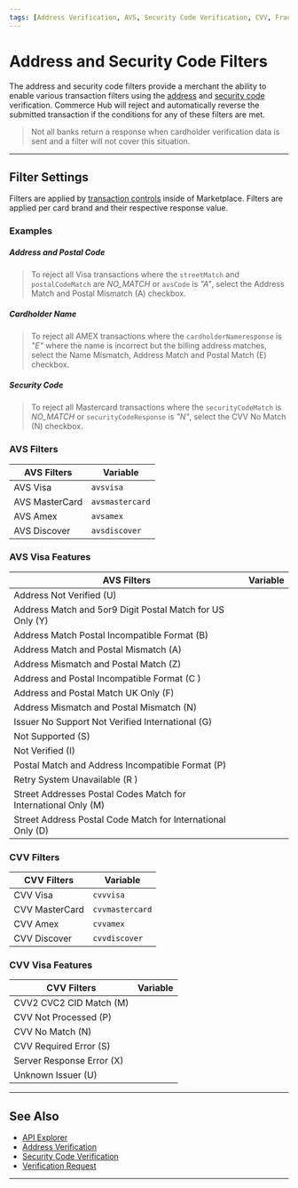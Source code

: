 ```yaml
---
tags: [Address Verification, AVS, Security Code Verification, CVV, Fraud Filters, Transaction Controls]
---
```


# Address and Security Code Filters

The address and security code filters provide a merchant the ability to enable various transaction filters using the [address](?path=docs/Resources/Guides/Fraud/Address-Verification.md) and [security code](?path=docs/Resources/Guides/Fraud/Security-Code.md) verification. Commerce Hub will reject and automatically reverse the submitted transaction if the conditions for any of these filters are met.

<!-- theme: info -->
>Not all banks return a response when cardholder verification data is sent and a filter will not cover this situation.

---

## Filter Settings

Filters are applied by [transaction controls](?path=docs/Resources/Guides/Fraud/Fraud-Settings.md) inside of Marketplace. Filters are applied per card brand and their respective response value.

### Examples

##### Address and Postal Code

<!-- theme: Example -->
>To reject all Visa transactions where the `streetMatch` and `postalCodeMatch` are *NO_MATCH* or `avsCode` is *"A"*, select the Address Match and Postal Mismatch (A) checkbox.

##### Cardholder Name

<!-- theme: Example -->
>To reject all AMEX transactions where the `cardholderNameresponse` is *"E"* where the name is incorrect but the billing address matches, select the Name Mismatch, Address Match and Postal Match (E) checkbox.

##### Security Code

<!-- theme: Example -->
>To reject all Mastercard transactions where the `securityCodeMatch` is *NO_MATCH* or `securityCodeResponse` is *"N"*, select the CVV No Match (N) checkbox.

### AVS Filters

| AVS Filters | Variable | 
| ----- | ------ | 
| AVS Visa | `avsvisa` | 
| AVS MasterCard | `avsmastercard` | 
| AVS Amex | `avsamex` |  
| AVS Discover | `avsdiscover` | 

### AVS Visa Features

| AVS Filters | Variable | 
| ----- | ------ | 
| Address Not Verified (U) | |
| Address Match and 5or9 Digit Postal Match for US Only (Y)	| 
| Address Match Postal Incompatible Format (B)	| |
| Address Match and Postal Mismatch (A)	| |
| Address Mismatch and Postal Match (Z)	| |
| Address and Postal Incompatible Format (C ) | |
| Address and Postal Match UK Only (F) | |
| Address Mismatch and Postal Mismatch (N)	| |
| Issuer No Support Not Verified International (G) | |
| Not Supported (S)	 | |
| Not Verified (I)	| |
| Postal Match and Address Incompatible Format (P)	| |
| Retry System Unavailable (R )	 | |
| Street Addresses Postal Codes Match for International Only (M)	| |
| Street Address Postal Code Match for International Only (D) | |

### CVV Filters

| CVV Filters | Variable | 
| ----- | ------ | 
| CVV Visa | `cvvvisa` | 
| CVV MasterCard | `cvvmastercard` | 
| CVV Amex | `cvvamex` |  
| CVV Discover | `cvvdiscover` | 

### CVV Visa Features

| CVV Filters | Variable | 
| ----- | ------ | 
| CVV2 CVC2 CID Match (M)	| |
| CVV Not Processed (P)	| |
| CVV No Match (N)	| |
| CVV Required Error (S) | |	
| Server Response Error (X)	| |
| Unknown Issuer (U) | |


---

## See Also

- [API Explorer](../api/?type=post&path=/payments-vas/v1/accounts/verification)
- [Address Verification](?path=docs/Resources/Guides/Fraud/Address-Verification.md)
- [Security Code Verification](?path=docs/Resources/Guides/Fraud/Security-Code.md)
- [Verification Request](?path=docs/Resources/API-Documents/Payments_VAS/Verification.md)

<!---
- [Fraud Detect](?path=docs/Resources/Guides/Fraud/Fraud-Detect.md)
- [Fraud Filters](?path=docs/Resources/Guides/Fraud/Fraud-Settings-Filters.md)
- [Transaction Restrictions](?path=docs/Resources/Guides/Fraud/Fraud-Settings-Restrictions.md)
- [Velocity Controls](?path=docs/Resources/Guides/Fraud/Fraud-Settings-Velocity.md)
-->


---
